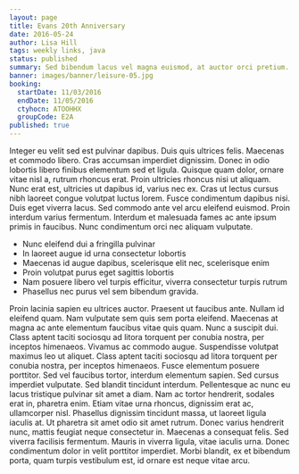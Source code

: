 ```yaml
---
layout: page
title: Evans 20th Anniversary
date: 2016-05-24
author: Lisa Hill
tags: weekly links, java
status: published
summary: Sed bibendum lacus vel magna euismod, at auctor orci pretium.
banner: images/banner/leisure-05.jpg
booking:
  startDate: 11/03/2016
  endDate: 11/05/2016
  ctyhocn: ATOOHHX
  groupCode: E2A
published: true
---
```

Integer eu velit sed est pulvinar dapibus. Duis quis ultrices felis. Maecenas et commodo libero. Cras accumsan imperdiet dignissim. Donec in odio lobortis libero finibus elementum sed et ligula. Quisque quam dolor, ornare vitae nisl a, rutrum rhoncus erat. Proin ultricies rhoncus nisi ut aliquam. Nunc erat est, ultricies ut dapibus id, varius nec ex. Cras ut lectus cursus nibh laoreet congue volutpat luctus lorem. Fusce condimentum dapibus nisi. Duis eget viverra lacus. Sed commodo ante vel arcu eleifend euismod. Proin interdum varius fermentum. Interdum et malesuada fames ac ante ipsum primis in faucibus. Nunc condimentum orci nec aliquam vulputate.

* Nunc eleifend dui a fringilla pulvinar
* In laoreet augue id urna consectetur lobortis
* Maecenas id augue dapibus, scelerisque elit nec, scelerisque enim
* Proin volutpat purus eget sagittis lobortis
* Nam posuere libero vel turpis efficitur, viverra consectetur turpis rutrum
* Phasellus nec purus vel sem bibendum gravida.

Proin lacinia sapien eu ultrices auctor. Praesent ut faucibus ante. Nullam id eleifend quam. Nam vulputate sem quis sem porta eleifend. Maecenas at magna ac ante elementum faucibus vitae quis quam. Nunc a suscipit dui. Class aptent taciti sociosqu ad litora torquent per conubia nostra, per inceptos himenaeos. Vivamus ac commodo augue. Suspendisse volutpat maximus leo ut aliquet. Class aptent taciti sociosqu ad litora torquent per conubia nostra, per inceptos himenaeos. Fusce elementum posuere porttitor.
Sed vel faucibus tortor, interdum elementum sapien. Sed cursus imperdiet vulputate. Sed blandit tincidunt interdum. Pellentesque ac nunc eu lacus tristique pulvinar sit amet a diam. Nam ac tortor hendrerit, sodales erat in, pharetra enim. Etiam vitae urna rhoncus, dignissim erat ac, ullamcorper nisl. Phasellus dignissim tincidunt massa, ut laoreet ligula iaculis at. Ut pharetra sit amet odio sit amet rutrum. Donec varius hendrerit nunc, mattis feugiat neque consectetur in. Maecenas a consequat felis. Sed viverra facilisis fermentum. Mauris in viverra ligula, vitae iaculis urna. Donec condimentum dolor in velit porttitor imperdiet. Morbi blandit, ex et bibendum porta, quam turpis vestibulum est, id ornare est neque vitae arcu.
